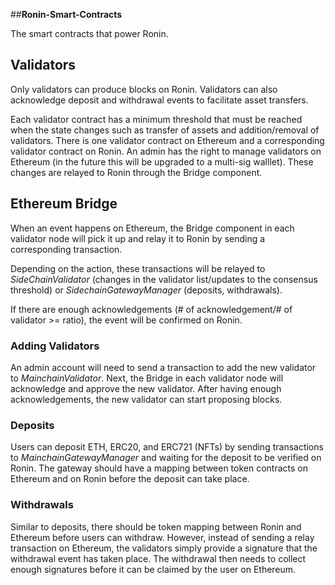 ##**Ronin-Smart-Contracts**

The smart contracts that power Ronin.

## **Validators**

Only validators can produce blocks on Ronin. Validators can also acknowledge deposit and withdrawal events to facilitate asset transfers.

Each validator contract has a minimum threshold that must be reached when the state changes such as transfer of assets and addition/removal of validators. There is one validator contract on Ethereum and a corresponding validator contract on Ronin. An admin has the right to manage validators on Ethereum (in the future this will be upgraded to a multi-sig walllet). These changes are relayed to Ronin through the Bridge component.

## Ethereum Bridge

When an event happens on Ethereum, the Bridge component in each validator node will pick it up and relay it to Ronin by sending a corresponding transaction.

Depending on the action, these transactions will be relayed to *SideChainValidator* (changes in the validator list/updates to the consensus threshold) or *SidechainGatewayManager* (deposits, withdrawals).

If there are enough acknowledgements (# of acknowledgement/# of validator >= ratio), the event will be confirmed on Ronin.

### **Adding Validators**

An admin account will need to send a transaction to add the new validator to *MainchainValidator*. Next, the Bridge in each validator node will acknowledge and approve the new validator. After having enough acknowledgements, the new validator can start proposing blocks.

### **Deposits**

Users can deposit ETH, ERC20, and ERC721 (NFTs) by sending transactions to *MainchainGatewayManager* and waiting for the deposit to be verified on Ronin. The gateway should have a mapping between token contracts on Ethereum and on Ronin before the deposit can take place.

### **Withdrawals**

Similar to deposits, there should be token mapping between Ronin and Ethereum before users can withdraw. However, instead of sending a relay transaction on Ethereum, the validators simply provide a signature that the withdrawal event has taken place. The withdrawal then needs to collect enough signatures before it can be claimed by the user on Ethereum.
